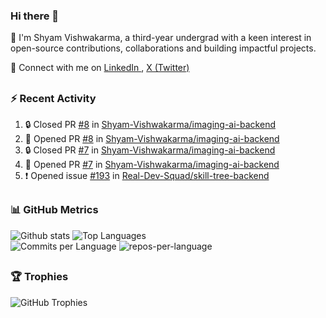 ### Hi there 👋
🙌 I'm Shyam Vishwakarma, a third-year undergrad with a keen interest in open-source contributions, collaborations and building impactful projects.
<p></p>

<p align="left">
    🤝 Connect with me on
  <a href="https://www.linkedin.com/in/shyam-vishwakarma">
    LinkedIn
  </a>, 
  <a href="https://x.com/_shyam_v?t=ADOyWzHN8x5WXXqHPL3Lrg&s=09">
    X (Twitter)
  </a>
</p>

<!---## 🚀 Experience
- **[Company Name]** | [Position] | [Duration]
  - [Key Achievement/Responsibility]
  - [Key Achievement/Responsibility]

- **[Company Name]** | [Position] | [Duration]
  - [Key Achievement/Responsibility]
  - [Key Achievement/Responsibility]

## 💻 Projects
### [Project Name]
- Description: Brief project description
- Tech Stack: [Technologies]
- [Live Demo](link) | [GitHub](link)

### [Project Name]
- Description: Brief project description
- Tech Stack: [Technologies]
- [Live Demo](link) | [GitHub](link)--->

##
### :zap: Recent Activity
<!--START_SECTION:activity-->
1. 🔒 Closed PR [#8](https://github.com/Shyam-Vishwakarma/imaging-ai-backend/pull/8) in [Shyam-Vishwakarma/imaging-ai-backend](https://github.com/Shyam-Vishwakarma/imaging-ai-backend)
2. 💪 Opened PR [#8](https://github.com/Shyam-Vishwakarma/imaging-ai-backend/pull/8) in [Shyam-Vishwakarma/imaging-ai-backend](https://github.com/Shyam-Vishwakarma/imaging-ai-backend)
3. 🔒 Closed PR [#7](https://github.com/Shyam-Vishwakarma/imaging-ai-backend/pull/7) in [Shyam-Vishwakarma/imaging-ai-backend](https://github.com/Shyam-Vishwakarma/imaging-ai-backend)
4. 💪 Opened PR [#7](https://github.com/Shyam-Vishwakarma/imaging-ai-backend/pull/7) in [Shyam-Vishwakarma/imaging-ai-backend](https://github.com/Shyam-Vishwakarma/imaging-ai-backend)
5. ❗ Opened issue [#193](https://github.com/Real-Dev-Squad/skill-tree-backend/issues/193) in [Real-Dev-Squad/skill-tree-backend](https://github.com/Real-Dev-Squad/skill-tree-backend)
<!--END_SECTION:activity-->
##
### 📊 GitHub Metrics
  <!-- Profile Details -->
  <!---
  <img src="https://github-profile-summary-cards.vercel.app/api/cards/profile-details?username=shyam-vishwakarma&theme=transparent" alt="Profile Details" />
      <img src="https://github-readme-streak-stats.herokuapp.com/?user=shyam-vishwakarma&theme=transparent&hide_border=true" alt="GitHub Streak" />
  --->

<!---<div align="left">
  <!-- GitHub Stats Card -->
  <!---<img src="https://github-readme-stats.vercel.app/api?username=shyam-vishwakarma&show_icons=true&theme=radical&count_private=true&include_all_commits=true&hide_border=true" alt="GitHub Stats" />
</div>--->

<div align="left">

  <img src="http://github-profile-summary-cards.vercel.app/api/cards/stats?username=shyam-vishwakarma&theme=transparent" alt="Github stats" />
<img src="https://github-readme-stats.vercel.app/api/top-langs/?username=shyam-vishwakarma&layout=compact&theme=transparent&hide_border=true&langs_count=8" alt="Top Languages" />
<div align="left">
  <!-- Commits per Language -->
  <img src="https://github-profile-summary-cards.vercel.app/api/cards/most-commit-language?username=shyam-vishwakarma&theme=transparent&exclude=html&hide_border=false" alt="Commits per Language" />
  <img src="http://github-profile-summary-cards.vercel.app/api/cards/repos-per-language?username=shyam-vishwakarma&theme=transparent&exclude=html" alt="repos-per-language" />
</div>

##
### 🏆 Trophies

<div align="left">
  <img src="https://github-profile-trophy.vercel.app/?username=shyam-vishwakarma&theme=radical&no-frame=true&no-bg=false&margin-w=4&row=1&column=4" alt="GitHub Trophies" />
</div>
